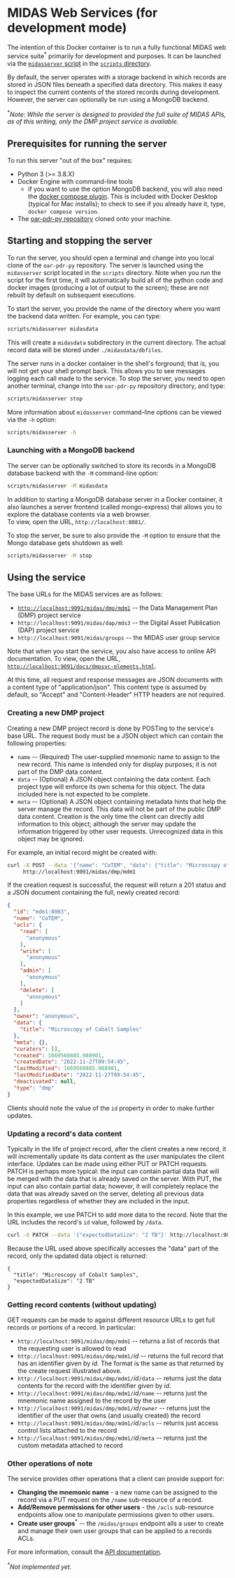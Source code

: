 # MIDAS Web Services (for development mode)

The intention of this Docker container is to run a fully functional MIDAS web service 
suite<sup>*</sup> primarily for development and purposes.  It can be launched via the
[`midasserver` script](https://github.com/usnistgov/oar-pdr-py/tree/feature/draft-service/scripts/midasserver)
in the [`scripts` directory](https://github.com/usnistgov/oar-pdr-py/tree/feature/draft-service/scripts).

By default, the server operates with a storage backend in which records are stored in JSON
files beneath a specified data directory.  This makes it easy to inspect the current contents
of the stored records during development.  However, the server can optionally be run using a
MongoDB backend.

<sup>*</sup>_Note: While the server is designed to provided the full suite of MIDAS APIs,
as of this writing, only the DMP project service is available._

## Prerequisites for running the server

To run this server "out of the box" requires:

  * Python 3 (>= 3.8.X)
  * Docker Engine with command-line tools
    * if you want to use the option MongoDB backend, you will also need the [docker compose
      plugin](https://docs.docker.com/get-started/08_using_compose/).  This is included with
      Docker Desktop (typical for Mac installs); to check to see if you already have it, type,
      `docker compose version`.
  * The [oar-pdr-py repository](https://github.com/usnistgov/oar-pdr-py) cloned onto your machine.

## Starting and stopping the server

To run the server, you should open a terminal and change into you local clone of the `oar-pdr-py`
repository.  The server is launched using the `midasserver` script located in the `scripts`
directory.  Note when you run the script for the first time, it will automatically build all of
the python code and docker images (producing a lot of output to the screen); these are not rebuilt
by default on subsequent executions.

To start the server, you provide the name of the directory where you want the backend data written.
For example, you can type:

```bash
scripts/midasserver midasdata
```

This will create a `midasdata` subdirectory in the current directory.  The actual record data will
be stored under `./midasdata/dbfiles`.  

The server runs in a docker container in the shell's forground; that is, you will not get your shell
prompt back.  This allows you to see messages logging each call made to the service.  To stop the
server, you need to open another terminal, change into the `oar-pdr-py` repository directory, and
type:

```bash
scripts/midasserver stop
```

More information about `midasserver` command-line options can be viewed via the `-h` option:

```bash
scripts/midasserver -h
```

### Launching with a MongoDB backend

The server can be optionally switched to store its records in a MongoDB database backend with the
`-M` command-line option:

```bash
scripts/midasserver -M midasdata
```

In addition to starting a MongoDB database server in a Docker container, it also launches a server
frontend (called mongo-express) that allows you to explore the database contents via a web browser.  
To view, open the URL, `http://localhost:8081/`.

To stop the server, be sure to also provide the `-M` option to ensure that the Mongo database gets
shutdown as well:

```bash
scripts/midasserver -M stop
```

## Using the service

The base URLs for the MIDAS services are as follows:

  - [`http://localhost:9091/midas/dmp/mdm1`](http://localhost:9091/midas/dmp/mdm1) -- the Data
    Management Plan (DMP) project service
  - `http://localhost:9091/midas/dap/mds3` -- the Digital Asset Publication (DAP) project service
  - `http://localhost:9091/midas/groups`   -- the MIDAS user group service

Note that when you start the service, you also have access to online API documentation.  To view,
open the URL,
[`http://localhost:9091/docs/dmpsvc-elements.html`](http://localhost:9091/docs/dmpsvc-elements.html).

At this time, all request and response messages are JSON documents with a content type of
"application/json".  This content type is assumed by default, so "Accept" and "Content-Header"
HTTP headers are not required. 

### Creating a new DMP project

Creating a new DMP project record is done by POSTing to the service's base URL.  The request
body must be a JSON object which can contain the following properties:

  - `name` -- (Required)  The user-supplied mnemonic name to assign to the new record.  This name
    is intended only for display purposes; it is not part of the DMP data content.
  - `data` -- (Optional)  A JSON object containing the data content.  Each project type will
    enforce its own schema for this object.  The data included here is not expected to be complete.
  - `meta` -- (Optional)  A JSON object containing metadata hints that help the server manage
    the record.  This data will not be part of the public DMP data content.  Creation is the only
    time the client can directly add information to this object; although the server may update
    the information triggered by other user requests.  Unrecognized data in this object may be
    ignored.  

For example, an initial record might be created with:

```bash
curl -X POST --data '{"name": "CoTEM", "data": {"title": "Microscopy of Cobalt Samples"}}' \
     http://localhost:9091/midas/dmp/mdm1
```

If the creation request is successful, the request will return a 201 status and a JSON document
containing the full, newly created record:

```json
{
  "id": "mdm1:0003",
  "name": "CoTEM",
  "acls": {
    "read": [
      "anonymous"
    ],
    "write": [
      "anonymous"
    ],
    "admin": [
      "anonymous"
    ],
    "delete": [
      "anonymous"
    ]
  },
  "owner": "anonymous",
  "data": {
    "title": "Microscopy of Cobalt Samples"
  },
  "meta": {},
  "curators": [],
  "created": 1669560885.988901,
  "createdDate": "2022-11-27T09:54:45",
  "lastModified": 1669560885.988901,
  "lastModifiedDate": "2022-11-27T09:54:45",
  "deactivated": null,
  "type": "dmp"
}
```

Clients should note the value of the `id` property in order to make further updates.

### Updating a record's data content

Typically in the life of project record, after the client creates a new record, it will incrementally
update its data content as the user manipulates the client interface.  Updates can be made using either
PUT or PATCH requests.  PATCH is perhaps more typical: the input can contain partial data that will be
merged with the data that is already saved on the server.  With PUT, the input can also contain partial
data; however, it will completely replace the data that was already saved on the server, deleting all
previous data properties regardless of whether they are included in the input.

In this example, we use PATCH to add more data to the record.  Note that the URL includes the record's
`id` value, followed by `/data`.  

```bash
curl -X PATCH --data '{"expectedDataSize": "2 TB"}' http://localhost:9091/midas/dmp/mdm1/mdm1:0003/data
```

Because the URL used above specifically accesses the "data" part of the record, only the updated data
object is returned:

```
{
  "title": "Microscopy of Cobalt Samples",
  "expectedDataSize": "2 TB"
}
```

### Getting record contents (without updating)

GET requests can be made to against different resource URLs to get full records or portions of a record.
In particular:

  - `http://localhost:9091/midas/dmp/mdm1` -- returns a list of records that the requesting user is
    allowed to read
  - `http://localhost:9091/midas/dmp/mdm1/`_id_ -- returns the full record that has an identifier given
    by _id_.  The format is the same as that returned by the create request illustrated above.
  - `http://localhost:9091/midas/dmp/mdm1/`_id_`/data` -- returns just the data contents for the record
    with the identifier given by _id_.
  - `http://localhost:9091/midas/dmp/mdm1/`_id_`/name` -- returns just the mnemonic name assigned to the
    record by the user
  - `http://localhost:9091/midas/dmp/mdm1/`_id_`/owner` -- returns just the identifier of the user that 
    owns (and usually created) the record
  - `http://localhost:9091/midas/dmp/mdm1/`_id_`/acls` -- returns just access control lists attached to 
    the record
  - `http://localhost:9091/midas/dmp/mdm1/`_id_`/meta` -- returns just the custom metadata attached to record

### Other operations of note

The service provides other operations that a client can provide support for:

  - **Changing the mnemonic name** - a new name can be assigned to the record via a PUT request on the
    `/name` sub-resource of a record.
  - **Add/Remove permissions for other users** - the `/acls` sub-resource endpoints allow one to manipulate
    permissions given to other users.
  - **Create user groups**<sup>*</sup> -- the `/midas/groups` endpoint alls a user to create and manage 
    their own user groups that can be applied to a records ACLs.

For more information, consult the [API documentation](https://localhost:9091/docs/dmpsvc-elements.html).  

<sup>*</sup>_Not implemented yet._


